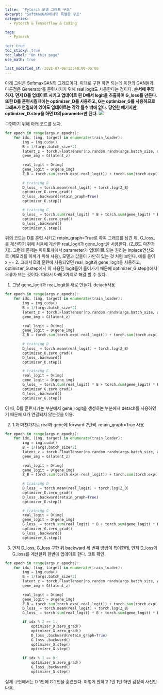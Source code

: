 ```yaml
---
title:  "Pytorch 모델 그래프 구조"
excerpt: "SoftmaxGAN에서의 특별한 구조"
categories:
  - Pytorch & Tensorflow & Coding
  
tags:
  - Pytorch
  
toc: true
toc_sticky: true
toc_label: "On this page"
use_math: true
    
last_modified_at: 2021-07-06T12:48:00-05:00
---
```


아래 그림은 SoftmaxGAN의 그래프이다. 이대로 구현 하면 되는데 이전의 GAN들과 다른점은 Generator를 훈련시키기 위해 real logit도 사용한다는 점이다.
**순서에 주의하지. 먼저 D를 업데이트 시키고 업데이트 된 D에서 logit을 추출하여 G_loss를 만든다. 또한 D를 훈련시킬때에는 optimizer_D를 사용하고, 
G는 optimizer_G를 사용하므로 그래프가 연결되어 있어도 업데이트는 각각 될수 밖에 없다. 당연한 얘기지만, optimizer_D.step을 하면 D의 parameter만 된다.**
![](/assets/images/2021-07-06-model_graph(softmaxGAN)/1.JPG)

구현하기 위해 아래 코드를 보자. 
```python
for epoch in range(args.n_epochs):
    for idx, (img, target) in enumerate(train_loader):
        img = img.cuda()
        B = 1/(args.batch_size*2)
        latent_z = torch.FloatTensor(np.random.randn(args.batch_size, args.n_latent)).cuda()
        gene_img = G(latent_z)
        
        real_logit = D(img)
        gene_logit = D(gene_img)
        Z_B = torch.sum(torch.exp(-real_logit)) + torch.sum(torch.exp(-gene_logit))  # Z_B는 모든 배치에 대하여 구하는것.
        
        # training D        
        D_loss_ = torch.mean(real_logit) + torch.log(Z_B)
        optimizer_D.zero_grad()
        D_loss_.backward(retain_graph=True)
        optimizer_D.step()

        # training G
        G_loss_ = torch.sum(real_logit) * B + torch.sum(gene_logit) * B + torch.log(Z_B)
        optimizer_G.zero_grad()
        G_loss_.backward()
        optimizer_G.step()        
```
위의 코드는 D를 훈련 시키고 retain_graph=True로 하여 그래프를 남긴 뒤, G_loss_를 계산하기 위해 처음에 계산한 real_logit과 gene_logit을 사용한다. (Z_B도 마찬가지).
그런데 문제는 파이토치에서 parameter가 업데이트 되는 원리는 inplace연산으로 (메모리를 아끼기 위해 사용), 모델과 값들이 가만히 있는 것 처럼 보인다. 예를 들어 x += 2.
그래서 D의 훈련에 사용되었던 real_logit과 gene_logit을 사용하고, optimizer_G.step에서 이 사용된 logit들이 들어가기 때문에 optimizer_G.step()에서 오류가 뜨는 것이다.
따라서 아래 3가지로 해결 할 수 있다.

1. 그냥 gene_logit과 real_logit을 새로 만들기. detach사용
```python
for epoch in range(args.n_epochs):
    for idx, (img, target) in enumerate(train_loader):
        img = img.cuda()
        B = 1/(args.batch_size*2)
        latent_z = torch.FloatTensor(np.random.randn(args.batch_size, args.n_latent)).cuda()
        gene_img = G(latent_z)
        
        real_logit = D(img)
        gene_logit = D(gene_img)
        Z_B = torch.sum(torch.exp(-real_logit)) + torch.sum(torch.exp(-gene_logit))  # Z_B는 모든 배치에 대하여 구하는것.
        
        # training D        
        D_loss_ = torch.mean(real_logit) + torch.log(Z_B)
        optimizer_D.zero_grad()
        D_loss_.backward()
        optimizer_D.step()

        # training G
        real_logit = D(img)
        gene_logit = D(gene_img)
        G_loss_ = torch.sum(real_logit) * B + torch.sum(gene_logit) * B + torch.log(Z_B)
        optimizer_G.zero_grad()
        G_loss_.backward()
        optimizer_G.step()  
```  
이 때, D를 훈련시키는 부분에서 gene_logit을 생성하는 부분에서 detach를 사용하였기 때문에 G가 연결되지 않는것을 이용.

2. 1.과 마찬가지로 real과 gene에 forward 2번씩. retain_graph=True 사용
```python
for epoch in range(args.n_epochs):
    for idx, (img, target) in enumerate(train_loader):
        img = img.cuda()
        B = 1/(args.batch_size*2)
        latent_z = torch.FloatTensor(np.random.randn(args.batch_size, args.n_latent)).cuda()
        gene_img = G(latent_z)
        
        real_logit = D(img)
        gene_logit = D(gene_img)
        Z_B = torch.sum(torch.exp(-real_logit)) + torch.sum(torch.exp(-gene_logit))  # Z_B는 모든 배치에 대하여 구하는것.
        
        # training D        
        D_loss_ = torch.mean(real_logit) + torch.log(Z_B)
        optimizer_D.zero_grad()
        D_loss_.backward(retain_graph=True)
        optimizer_D.step()

        # training G
        real_logit = D(img)
        gene_logit = D(gene_img)
        G_loss_ = torch.sum(real_logit) * B + torch.sum(gene_logit) * B + torch.log(Z_B)
        optimizer_G.zero_grad()
        G_loss_.backward()
        optimizer_G.step()  
```  

3. 먼저 D_loss, G_loss 구한 뒤 backward
세 번쨰 방법이 특이한데, 먼저 D_loss와 G_loss를 계산한뒤 한번에 업데이트 한다. 코트 확인.
```python
for epoch in range(args.n_epochs):
    for idx, (img, target) in enumerate(train_loader):
        img = img.cuda()
        B = 1/(args.batch_size*2)
        latent_z = torch.FloatTensor(np.random.randn(args.batch_size, args.n_latent)).cuda()
        gene_img = G(latent_z)
        
        real_logit = D(img)
        gene_logit = D(gene_img)
        Z_B = torch.sum(torch.exp(-real_logit)) + torch.sum(torch.exp(-gene_logit))  # Z_B는 모든 배치에 대하여 구하는것.
        D_loss_ = torch.mean(real_logit) + torch.log(Z_B)
        G_loss_ = torch.sum(real_logit) * B + torch.sum(gene_logit) * B + torch.log(Z_B)

        if idx % 2 == 1:
            optimizer_D.zero_grad()
            optimizer_G.zero_grad()
            D_loss_.backward(retain_graph=True)
            G_loss_.backward()
            optimizer_D.step()
            optimizer_G.step()
        
        if idx % 1 == 0:
            optimizer_G.zero_grad()
            G_loss_.backward()
            optimizer_G.step()
```         
실제 구현에서는 D 1번에 G 2번을 훈련했다. 이렇게 안하고 1번 1번 하면 검정색 사진만 나옴. 